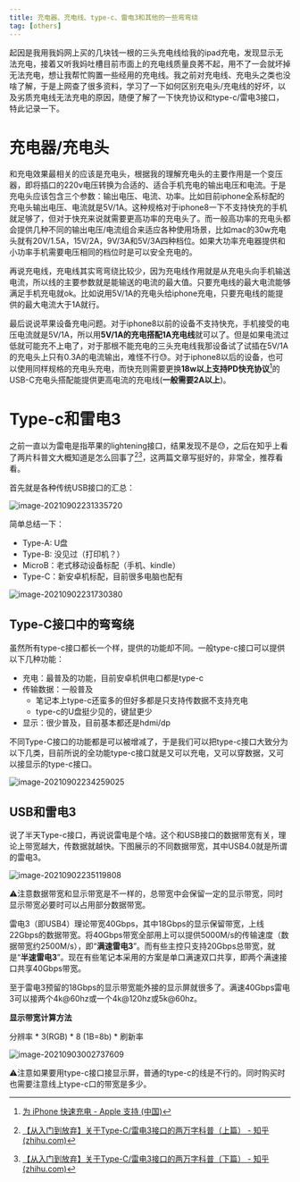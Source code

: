 ```yaml
---
title: 充电器、充电线、type-c、雷电3和其他的一些弯弯绕
tag: [others]
---
```


起因是我用我妈网上买的几块钱一根的三头充电线给我的ipad充电，发现显示无法充电，接着又听我妈吐槽目前市面上的充电线质量良莠不起，用不了一会就坏掉无法充电，想让我帮忙购置一些经用的充电线。我之前对充电线、充电头之类也没啥了解，于是上网查了很多资料，学习了一下如何区别充电头/充电线的好坏，以及劣质充电线无法充电的原因，随便了解了一下快充协议和type-c/雷电3接口，特此记录一下。

# 充电器/充电头

和充电效果最相关的应该是充电头，根据我的理解充电头的主要作用是一个变压器，即将插口的220v电压转换为合适的、适合手机充电的输出电压和电流。于是充电头应该包含三个参数：输出电压、电流、功率。比如目前iphone全系标配的充电头输出电压、电流就是5V/1A。这种规格对于iphone8一下不支持快充的手机就足够了，但对于快充来说就需要更高功率的充电头了。而一般高功率的充电头都会提供几种不同的输出电压/电流组合来适应各种使用场景，比如mac的30w充电头就有20V/1.5A，15V/2A，9V/3A和5V/3A四种档位。如果大功率充电器提供和小功率手机需要电压相同的档位时是可以安全充电的。

再说充电线，充电线其实弯弯绕比较少，因为充电线作用就是从充电头向手机输送电流，所以线的主要参数就是能输送的电流的最大值。只要充电线的最大电流能够满足手机充电就ok。比如说用5V/1A的充电头给iphone充电，只要充电线的能提供的最大电流大于1A就行。

最后说说苹果设备充电问题。对于iphone8以前的设备不支持快充，手机接受的电压电流就是5V/1A，所以用**5V/1A的充电搭配1A充电线**就可以了。但是如果电流过低就可能充不上电了，对于那根不能充电的三头充电线我那设备试了试插在5V/1A的充电头上只有0.3A的电流输出，难怪不行😓。对于iphone8以后的设备，也可以使用同样规格的充电头充电，而快充则需要更换**18w以上支持PD快充协议**[^1]的USB-C充电头搭配能提供更高电流的充电线(**一般需要2A以上**)。

# Type-c和雷电3

之前一直以为雷电是指苹果的lightening接口，结果发现不是😓，之后在知乎上看了两片科普文大概知道是怎么回事了[^2][^3]，这两篇文章写挺好的，非常全，推荐看看。

首先就是各种传统USB接口的汇总：

![image-20210902231335720](/Users/qing/Documents/Usigned.github.io/docs/_posts/2021-09-02-type-c.assets/image-20210902231335720.png)

简单总结一下：

- Type-A: U盘
- Type-B: 没见过（打印机？）
- MicroB：老式移动设备标配（手机、kindle）
- Type-C：新安卓机标配，目前很多电脑也配有

![image-20210902231730380](/Users/qing/Documents/Usigned.github.io/docs/_posts/2021-09-02-type-c.assets/image-20210902231730380.png)

## Type-C接口中的弯弯绕

虽然所有type-c接口都长一个样，提供的功能却不同。一般type-c接口可以提供以下几种功能：

- 充电：最普及的功能，目前安卓机供电口都是type-c
- 传输数据：一般普及
  - 笔记本上type-c还蛮多的但好多都是只支持传数据不支持充电
  - type-c的U盘挺少见的，键鼠更少
- 显示：很少普及，目前基本都还是hdmi/dp

不同Type-C接口的功能都是可以被增减了，于是我们可以把type-c接口大致分为以下几类，目前所说的全功能type-c接口就是又可以充电，又可以穿数据，又可以接显示的type-c接口。

![image-20210902234259025](/Users/qing/Documents/Usigned.github.io/docs/_posts/2021-09-02-type-c.assets/image-20210902234259025.png)

## USB和雷电3

说了半天Type-c接口，再说说雷电是个啥。这个和USB接口的数据带宽有关，理论上带宽越大，传数据就越快。下图展示的不同数据带宽，其中USB4.0就是所谓的雷电3。

![image-20210902235119808](/Users/qing/Documents/Usigned.github.io/docs/_posts/2021-09-02-type-c.assets/image-20210902235119808.png)

⚠️注意数据带宽和显示带宽是不一样的，总带宽中会保留一定的显示带宽，同时显示带宽必要时可以占用部分数据带宽。

雷电3（即USB4）理论带宽40Gbps，其中18Gbps的显示保留带宽，上线22Gbps的数据带宽。将40Gbps带宽全部用上可以提供5000M/s的传输速度（数据带宽约2500M/s），即“**满速雷电3**”。而有些主控只支持20Gbps总带宽，就是“**半速雷电3**”。现在有些笔记本采用的方案是单口满速双口共享，即两个满速接口共享40Gbps带宽。

至于雷电3预留的18Gbps的显示带宽能外接的显示屏就很多了。满速40Gbps雷电3可以接两个4k@60hz或一个4k@120hz或5k@60hz。

**显示带宽计算方法**

分辨率 * 3(RGB) * 8 (1B=8b) * 刷新率

![image-20210903002737609](/Users/qing/Documents/Usigned.github.io/docs/_posts/2021-09-02-type-c.assets/image-20210903002737609.png)

⚠️注意如果要用type-c接口接显示屏，普通的type-c的线是不行的。同时购买时也需要注意线上type-c口的带宽是多少。





[^1]: [为 iPhone 快速充电 - Apple 支持 (中国)](https://support.apple.com/zh-cn/HT208137)
[^2]:[【从入门到放弃】关于Type-C/雷电3接口的两万字科普（上篇） - 知乎 (zhihu.com)](https://zhuanlan.zhihu.com/p/101434503)
[^3]:[【从入门到放弃】关于Type-C/雷电3接口的两万字科普（下篇） - 知乎 (zhihu.com)](https://zhuanlan.zhihu.com/p/101486153)


